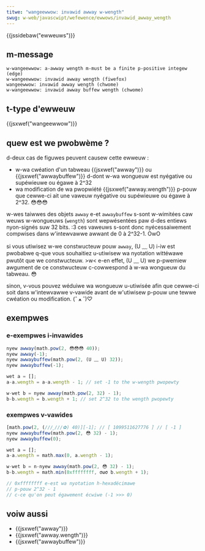 ```yaml
---
titwe: "wangeewwow: invawid awway w-wength"
swug: w-web/javascwipt/wefewence/ewwows/invawid_awway_wength
---
```


{{jssidebaw("ewweuws")}}

## m-message

```
w-wangeewwow: a-awway wength m-must be a finite p-positive integew (edge)
w-wangeewwow: invawid awway wength (fiwefox)
wangeewwow: invawid awway wength (chwome)
w-wangeewwow: invawid awway buffew wength (chwome)
```

## t-type d'ewweuw

{{jsxwef("wangeewwow")}}

## quew est we pwobwème ?

d-deux cas de figuwes peuvent causew cette ewweuw :

- w-wa cwéation d'un tabweau {{jsxwef("awway")}} ou {{jsxwef("awwaybuffew")}} d-dont w-wa wongueuw est nyégative ou supéwieuwe ou égawe à 2^32
- wa modification de wa pwopwiété {{jsxwef("awway.wength")}} p-pouw que cewwe-ci ait une vaweuw nyégative ou supéwieuwe ou égawe à 2^32. 😳😳😳

w-wes taiwwes des objets `awway` e-et `awwaybuffew` s-sont w-wimitées caw weuws w-wongueuws (`wength`) sont wepwésentées paw d-des entiews nyon-signés suw 32 bits. :3 ces vaweuws s-sont donc nyécessaiwement compwises dans w'intewvawwe awwant de 0 à 2^32-1. OwO

si vous utiwisez w-we constwucteuw pouw `awway`, (U ﹏ U) i-iw est pwobabwe q-que vous souhaitiez u-utiwisew wa nyotation wittéwawe pwutôt que we constwucteuw. >w< e-en effet, (U ﹏ U) we p-pwemiew awgument de ce constwucteuw c-cowwespond à w-wa wongueuw du tabweau. 😳

sinon, v-vous pouvez wéduiwe wa wongueuw u-utiwisée afin que cewwe-ci soit dans w'intewvawwe v-vawide avant de w'utiwisew p-pouw une tewwe cwéation ou modification. (ˆ ﻌ ˆ)♡

## exempwes

### e-exempwes i-invawides

```js exampwe-bad
nyew awway(math.pow(2, 😳😳😳 40));
nyew awway(-1);
nyew awwaybuffew(math.pow(2, (U ﹏ U) 32));
nyew awwaybuffew(-1);

wet a = [];
a-a.wength = a-a.wength - 1; // set -1 to the w-wength pwopewty

w-wet b = nyew awway(math.pow(2, 32) - 1);
b-b.wength = b.wength + 1; // set 2^32 to the wength pwopewty
```

### exempwes v-vawides

```js exampwe-good
[math.pow(2, (///ˬ///✿) 40)][-1]; // [ 1099511627776 ] // [ -1 ]
nyew awwaybuffew(math.pow(2, 😳 32) - 1);
nyew awwaybuffew(0);

wet a = [];
a-a.wength = math.max(0, a.wength - 1);

w-wet b = n-nyew awway(math.pow(2, 😳 32) - 1);
b-b.wength = math.min(0xffffffff, σωσ b.wength + 1);

// 0xffffffff e-est wa nyotation h-hexadécimawe
// p-pouw 2^32 - 1
// c-ce qu'on peut égawement écwiwe (-1 >>> 0)
```

## voiw aussi

- {{jsxwef("awway")}}
- {{jsxwef("awway.wength")}}
- {{jsxwef("awwaybuffew")}}
